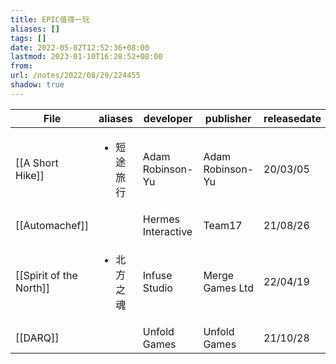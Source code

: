 ```yaml
---
title: EPIC值得一玩
aliases: []
tags: []
date: 2022-05-02T12:52:36+08:00
lastmod: 2023-01-10T16:28:52+08:00
from: 
url: /notes/2022/08/29/224455
shadow: true
---
```


| File                                                            | aliases                | developer          | publisher        | releasedate |
| --------------------------------------------------------------- | ---------------------- | ------------------ | ---------------- | ----------- |
| [[A Short Hike]]               | <ul><li>短途旅行</li></ul> | Adam Robinson-Yu   | Adam Robinson-Yu | 20/03/05    |
| [[Automachef]]                   | <ul></ul>              | Hermes Interactive | Team17           | 21/08/26    |
| [[Spirit of the North]] | <ul><li>北方之魂</li></ul> | Infuse Studio      | Merge Games Ltd  | 22/04/19    |
| [[DARQ]]                               | <ul></ul>              | Unfold Games       | Unfold Games     | 21/10/28    |

